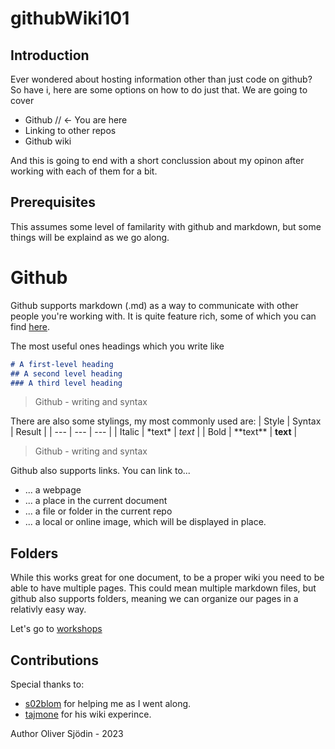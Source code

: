 # githubWiki101

## Introduction

Ever wondered about hosting information other than just code on github? So have i, here are some options on how to do just that. We are going to cover 
- Github // <- You are here  
- Linking to other repos
- Github wiki

And this is going to end with a short conclussion about my opinon after working with each of them for a bit. 

## Prerequisites

This assumes some level of familarity with github and markdown, but some things will be explaind as we go along. 

# Github 

Github supports markdown (.md) as a way to communicate with other people you're working with. It is quite feature rich, some of which you can find [here](https://docs.github.com/en/get-started/writing-on-github/getting-started-with-writing-and-formatting-on-github/basic-writing-and-formatting-syntax).

The most useful ones headings which you write like 
```Markdown
# A first-level heading 
## A second level heading 
### A third level heading 

```
> Github - writing and syntax 

There are also some stylings, my most commonly used are: 
| Style | Syntax | Result | 
| --- | --- | --- | 
| Italic | \*text\* | *text* |
| Bold | \*\*text\*\* | **text** | 
> Github - writing and syntax

Github also supports links. You can link to...
- ... a webpage 
- ... a place in the current document
- ... a file or folder in the current repo 
- ... a local or online image, which will be displayed in place. 

## Folders 
While this works great for one document, to be a proper wiki you need to be able to have multiple pages. This could mean multiple markdown files, but github also supports folders, meaning we can organize our pages in a relativly easy way. 

Let's go to [workshops](./Workshops)

## Contributions 

Special thanks to:
- [s02blom](https://github.com/s02blom) for helping me as I went along. 
- [tajmone](https://github.com/tajmone/github-tests/wiki/) for his wiki experince. 

Author Oliver Sjödin - 2023

